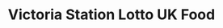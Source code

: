 ---
title: "Victoria Station Lotto UK Food"
url: /cambridge/victoria-station-lotto-uk-food/
shop: Allgemein
---
